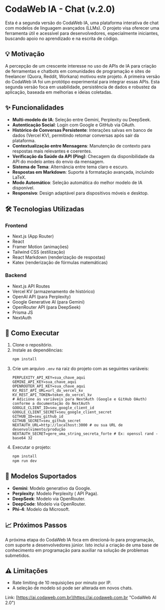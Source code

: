 # CodaWeb IA - Chat (v.2.0)

Esta é a segunda versão do CodaWeb IA, uma plataforma interativa de chat com modelos de linguagem avançados (LLMs). O projeto visa oferecer uma ferramenta útil e acessível para desenvolvedores, especialmente iniciantes, buscando apoio no aprendizado e na escrita de código.

## 💡 Motivação

A percepção de um crescente interesse no uso de APIs de IA para criação de ferramentas e chatbots em comunidades de programação e sites de freelancer (Quora, Reddit, Workana) motivou este projeto. A primeira versão do CodaWeb IA foi um protótipo experimental para integrar essas APIs. Esta segunda versão foca em usabilidade, persistência de dados e robustez da aplicação, baseada em melhorias e ideias coletadas.

## ✨ Funcionalidades

- **Multi-modelo de IA**: Seleção entre Gemini, Perplexity ou DeepSeek.
- **Autenticação Social**: Login com Google e GitHub via OAuth.
- **Histórico de Conversas Persistente**: Interações salvas em banco de dados (Vercel KV), permitindo retomar conversas após sair da plataforma.
- **Contextualização entre Mensagens**: Manutenção de contexto para respostas mais relevantes e coerentes.
- **Verificação da Saúde da API (Ping)**: Checagem da disponibilidade da API do modelo antes do envio da mensagem.
- **Sistema de Tema**: Alternância entre tema claro e escuro.
- **Respostas em Markdown**: Suporte à formatação avançada, incluindo LaTeX.
- **Modo Automático**: Seleção automática do melhor modelo de IA disponível.
- **Responsivo**: Design adaptável para dispositivos móveis e desktop.

## 🛠️ Tecnologias Utilizadas

### Frontend

- Next.js (App Router)
- React
- Framer Motion (animações)
- Tailwind CSS (estilização)
- React Markdown (renderização de respostas)
- Katex (renderização de fórmulas matemáticas)

### Backend

- Next.js API Routes
- Vercel KV (armazenamento de histórico)
- OpenAI API (para Perplexity)
- Google Generative AI (para Gemini)
- OpenRouter API (para DeepSeek)
- Prisma JS
- NextAuth

## 🚀 Como Executar

1. Clone o repositório.
2. Instale as dependências:
   ```bash
   npm install
   ```
3. Crie um arquivo `.env` na raiz do projeto com as seguintes variáveis:
   ```
   PERPLEXITY_API_KEY=sua_chave_aqui
   GEMINI_API_KEY=sua_chave_aqui
   OPENROUTER_API_KEY=sua_chave_aqui
   KV_REST_API_URL=url_do_vercel_kv
   KV_REST_API_TOKEN=token_do_vercel_kv
   # Adicione as variáveis para NextAuth (Google e GitHub OAuth) conforme a documentação do NextAuth
   GOOGLE_CLIENT_ID=seu_google_client_id
   GOOGLE_CLIENT_SECRET=seu_google_client_secret
   GITHUB_ID=seu_github_id
   GITHUB_SECRET=seu_github_secret
   NEXTAUTH_URL=http://localhost:3000 # ou sua URL de desenvolvimento/produção
   NEXTAUTH_SECRET=gere_uma_string_secreta_forte # Ex: openssl rand -base64 32
   ```
4. Executar o projeto:
   ```bash
   npm install
   npm run dev
   ```

## 🧠 Modelos Suportados

- **Gemini**: Modelo generativo da Google.
- **Perplexity**: Modelo  Perplexity ( API Paga).
- **DeepSeek**: Modelo via OpenRouter.
- **DeepCode**: Modelo via OpenRouter.
- **Phi-4**: Modelo da Microsoft.

## 📈 Próximos Passos

A próxima etapa do CodaWeb IA foca em direcioná-lo para programação, com suporte a desenvolvedores júnior. Isto inclui a criação de uma base de conhecimento em programação para auxiliar na solução de problemas submetidos.

## ⚠️ Limitações

- Rate limiting de 10 requisições por minuto por IP.
- A seleção de modelo só pode ser alterada em novos chats.

Link: [https://ai.codaweb.com.br](https://ai.codaweb.com.br "CodaWeb AI 2.0")
